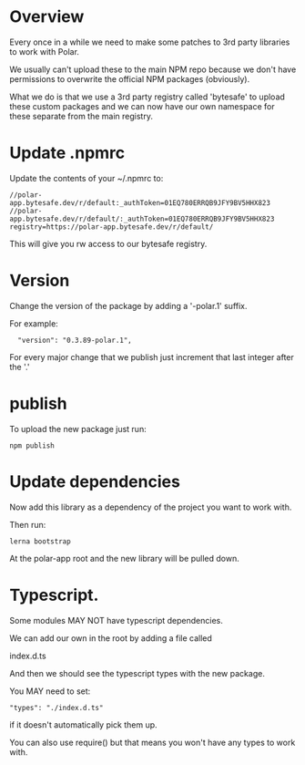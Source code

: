 # Overview

Every once in a while we need to make some patches to 3rd party libraries to work with Polar.

We usually can't upload these to the main NPM repo because we don't have permissions to overwrite the 
official NPM packages (obviously).

What we do is that we use a 3rd party registry called 'bytesafe' to upload these custom packages 
and we can now have our own namespace for these separate from the main registry.

# Update .npmrc

Update the contents of your ~/.npmrc to:

```
//polar-app.bytesafe.dev/r/default:_authToken=01EQ780ERRQB9JFY9BV5HHX823
//polar-app.bytesafe.dev/r/default/:_authToken=01EQ780ERRQB9JFY9BV5HHX823
registry=https://polar-app.bytesafe.dev/r/default/
```

This will give you rw access to our bytesafe registry.

# Version

Change the version of the package by adding a '-polar.1' suffix.

For example:

```
  "version": "0.3.89-polar.1",
```

For every major change that we publish just increment that last integer after the '.'

# publish

To upload the new package just run:

```
npm publish

```

# Update dependencies

Now add this library as a dependency of the project you want to work with.

Then run:

```
lerna bootstrap
```

At the polar-app root and the new library will be pulled down.

# Typescript.

Some modules MAY NOT have typescript dependencies.  

We can add our own in the root by adding a file called

index.d.ts 

And then we should see the typescript types with the new package.

You MAY need to set:

```
"types": "./index.d.ts"
```

if it doesn't automatically pick them up.

You can also use require() but that means you won't have any types to work with.